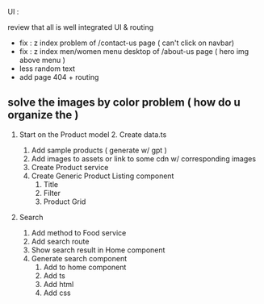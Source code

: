 UI : 

review that all is well integrated UI & routing
- fix : z index problem of /contact-us page ( can't click on navbar)
- fix : z index men/women menu desktop of /about-us page ( hero img above menu )
- less random text
- add page 404 + routing

solve the images by color problem ( how do u organize the )
---

1. Start on the Product model
   2. Create data.ts
      1. Add sample products ( generate w/ gpt )
   3. Add images to assets or link to some cdn w/ corresponding images
   4. Create Product service
   5. Create Generic Product Listing component
      1. Title
      2. Filter
      3. Product Grid

2. Search
   1. Add method to Food service
   2. Add search route
   3. Show search result in Home component
   4. Generate search component
      1. Add to home component
      2. Add ts
      3. Add html
      4. Add css